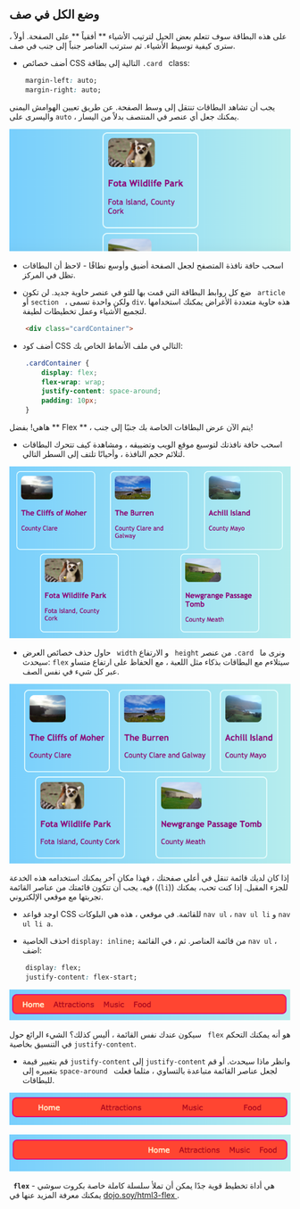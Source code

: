 ## وضع الكل في صف

على هذه البطاقة سوف تتعلم بعض الحيل لترتيب الأشياء ** أفقياً ** على الصفحة. أولاً ، سترى كيفية توسيط الأشياء. ثم سترتب العناصر جنباً إلى جنب في صف.

+ أضف خصائص CSS التالية إلى بطاقة `.card ` class:

```css
    margin-left: auto;
    margin-right: auto;
```

يجب أن تشاهد البطاقات تنتقل إلى وسط الصفحة. عن طريق تعيين الهوامش اليمنى واليسرى على ` auto ` ، يمكنك جعل أي عنصر في المنتصف بدلاً من اليسار.

![تظهر البطاقات في المنتصف بدلاً من اليسار](images/marginAuto.png)

+ اسحب حافة نافذة المتصفح لجعل الصفحة أضيق وأوسع نطاقًا - لاحظ أن البطاقات تظل في المركز.

+ ضع كل روابط البطاقة التي قمت بها للتو في عنصر حاوية جديد. لن تكون ` article` أو `section ` ، ولكن واحدة تسمى ` div `. هذه حاوية متعددة الأغراض يمكنك استخدامها لتجميع الأشياء وعمل تخطيطات لطيفة.

```html
    <div class="cardContainer">
```

+ أضف كود CSS التالي في ملف الأنماط الخاص بك:

```css
    .cardContainer {
        display: flex;
        flex-wrap: wrap;
        justify-content: space-around;
        padding: 10px;
    }
```

هاهي! بفضل ** Flex ** ، يتم الآن عرض البطاقات الخاصة بك جنبًا إلى جنب!

+ اسحب حافة نافذتك لتوسيع موقع الويب وتضييقه ، ومشاهدة كيف تتحرك البطاقات لتلائم حجم النافذة ، وأحيانًا تلتف إلى السطر التالي.

![البطاقات مرتبة في صفين متباعدين بالتساوي لتناسب عرض المتصفح](images/flexSideBySide.png)

+ حاول حذف خصائص العرض ` width` و الارتفاع ` height` من عنصر `.card ` ونرى ما سيحدث: ` flex ` سيتلاءم مع البطاقات بذكاء مثل اللعبة ، مع الحفاظ على ارتفاع متساو عبر كل شيء في نفس الصف.

![بطاقات مرتبة جنبًا إلى جنب مع عرض تلقائي](images/flexAutoWidths.png)

إذا كان لديك قائمة تنقل في أعلى صفحتك ، فهذا مكان آخر يمكنك استخدامه هذه الخدعة فيه. يجب أن تتكون قائمتك من عناصر القائمة ((` li `)) للجزء المقبل. إذا كنت تحب، يمكنك تجربتها مع موقعي الإلكتروني.

+ اوجد قواعد CSS للقائمة. في موقعي ، هذه هي البلوكات ` nav ul ` ، ` nav ul li ` و ` nav ul li a `.

+ احذف الخاصية `display: inline;` من قائمة العناصر. ثم ، في القائمة ` nav ul ` ، اضف:

```css
    display: flex;
    justify-content: flex-start;
```

![القائمة مع عناصر ذات محاذاة إلى اليسار](images/flexMenuStart.png)

سيكون عندك نفس القائمة ، أليس كذلك؟ الشيء الرائع حول ` flex` هو أنه يمكنك التحكم في التنسيق بخاصية ` justify-content `.

+ قم بتغيير قيمة ` justify-content ` إلى ` justify-content ` وانظر ماذا سيحدث. أو قم بتغييره إلى `space-around ` لجعل عناصر القائمة متباعدة بالتساوي ، مثلما فعلت للبطاقات.

![القائمة مع العناصر متباعدة بالتساوي](images/flexMenuSpace.png)

![القائمة مع عناصر ذات محاذاة إلى اليسار](images/flexMenuEnd.png)

**` flex`** هي أداة تخطيط قوية جدًا يمكن أن تملأ سلسلة كاملة خاصة بكروت سوشي - يمكنك معرفة المزيد عنها في [ dojo.soy/html3-flex ](http://dojo.soy/html3-flex).
